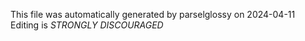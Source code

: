 This file was automatically generated by parselglossy on 2024-04-11
Editing is *STRONGLY DISCOURAGED*
